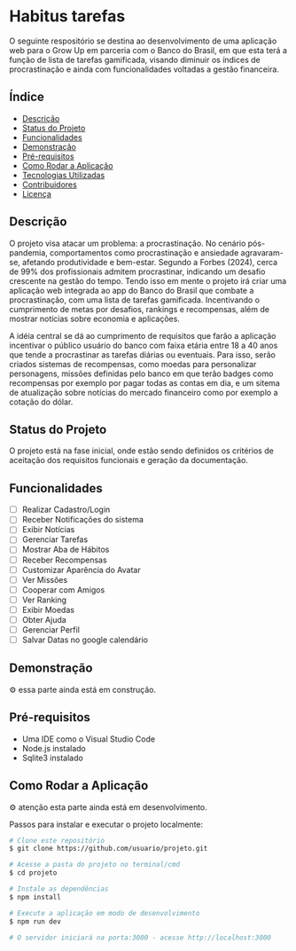 # Habitus tarefas

O seguinte respositório se destina ao desenvolvimento de uma aplicação web para o Grow Up em parceria com o Banco do Brasil, em que esta terá a função de lista de tarefas gamificada, visando diminuir os índices de procrastinação e ainda com funcionalidades voltadas a gestão financeira.

## Índice

- [Descrição](#descrição)
- [Status do Projeto](#status-do-projeto)
- [Funcionalidades](#funcionalidades)
- [Demonstração](#demonstração)
- [Pré-requisitos](#pré-requisitos)
- [Como Rodar a Aplicação](#como-rodar-a-aplicação)
- [Tecnologias Utilizadas](#tecnologias-utilizadas)
- [Contribuidores](#contribuidores)
- [Licença](#licença)

## Descrição

O projeto visa atacar um problema: a procrastinação. No cenário pós-pandemia, comportamentos como procrastinação e ansiedade agravaram-se, afetando produtividade e bem-estar. Segundo a Forbes (2024), cerca de 99% dos profissionais admitem procrastinar, indicando um desafio crescente na gestão do tempo. Tendo isso em mente o projeto irá criar uma aplicação web integrada ao app do Banco do Brasil que combate a procrastinação, com uma lista de tarefas gamificada. Incentivando o cumprimento de metas por desafios, rankings e recompensas, além de mostrar notícias sobre economia e aplicações.

A idéia central se dá ao cumprimento de requisitos que farão a aplicação incentivar o público usuário do banco com faixa etária entre 18 a 40 anos que tende a procrastinar as tarefas diárias ou eventuais. Para isso, serão criados sistemas de recompensas, como moedas para personalizar personagens, missões definidas pelo banco em que terão badges como recompensas por exemplo por pagar todas as contas em dia, e um sitema de atualização sobre notícias do mercado financeiro como por exemplo a cotação do dólar.

## Status do Projeto

O projeto está na fase inicial, onde estão sendo definidos os critérios de aceitação dos requisitos funcionais e geração da documentação.

## Funcionalidades

- [ ] Realizar Cadastro/Login
- [ ] Receber Notificações do sistema
- [ ] Exibir Notícias
- [ ] Gerenciar Tarefas
- [ ] Mostrar Aba de Hábitos
- [ ] Receber Recompensas
- [ ] Customizar Aparência do Avatar
- [ ] Ver Missões
- [ ] Cooperar com Amigos
- [ ] Ver Ranking
- [ ] Exibir Moedas
- [ ] Obter Ajuda
- [ ] Gerenciar Perfil
- [ ] Salvar Datas no google calendário

## Demonstração

⚙️ essa parte ainda está em construção.

## Pré-requisitos

- Uma IDE como o Visual Studio Code
- Node.js instalado
- Sqlite3 instalado

## Como Rodar a Aplicação

⚙️ atenção esta parte ainda está em desenvolvimento.

Passos para instalar e executar o projeto localmente:

```bash
# Clone este repositório
$ git clone https://github.com/usuario/projeto.git

# Acesse a pasta do projeto no terminal/cmd
$ cd projeto

# Instale as dependências
$ npm install

# Execute a aplicação em modo de desenvolvimento
$ npm run dev

# O servidor iniciará na porta:3000 - acesse http://localhost:3000
